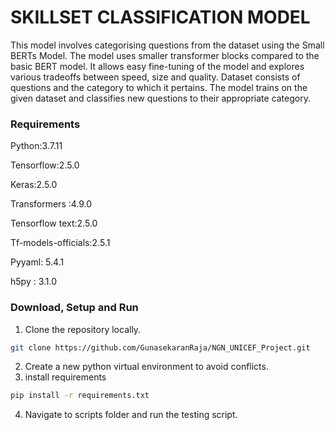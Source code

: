 # SKILLSET CLASSIFICATION MODEL

This model involves categorising questions from the dataset using the Small BERTs Model. The model uses smaller transformer blocks compared to the basic BERT model. It allows easy fine-tuning of the model and explores various tradeoffs between speed, size and quality. Dataset consists of questions and the category to which it pertains. The model trains on the given dataset and classifies new questions to their appropriate category.

### Requirements

Python:3.7.11

Tensorflow:2.5.0

Keras:2.5.0

Transformers :4.9.0

Tensorflow text:2.5.0

Tf-models-officials:2.5.1

Pyyaml: 5.4.1

h5py : 3.1.0


### Download, Setup and Run

1. Clone the repository locally. 

```bash
git clone https://github.com/GunasekaranRaja/NGN_UNICEF_Project.git
```
2. Create a new python virtual environment to avoid conflicts.
3. install requirements
```bash
pip install -r requirements.txt
```
4. Navigate to scripts folder and run the testing script.
